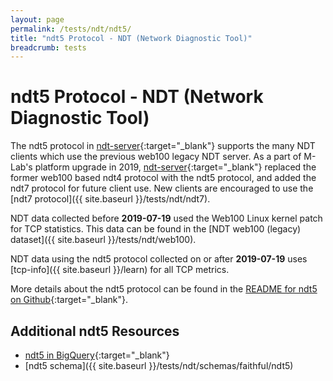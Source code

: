 ```yaml
---
layout: page
permalink: /tests/ndt/ndt5/
title: "ndt5 Protocol - NDT (Network Diagnostic Tool)"
breadcrumb: tests
---
```


# ndt5 Protocol - NDT (Network Diagnostic Tool)

The ndt5 protocol in [ndt-server](https://github.com/m-lab/ndt-server/tree/master/ndt5/){:target="_blank"} supports the many NDT clients which use the previous web100 legacy NDT server. As a part of M-Lab's platform upgrade in 2019, [ndt-server](https://github.com/m-lab/ndt-server/){:target="_blank"} replaced the former web100 based ndt4 protocol with the ndt5 protocol, and added the ndt7 protocol for future client use. New clients are encouraged to use the [ndt7 protocol]({{ site.baseurl }}/tests/ndt/ndt7).

NDT data collected before **2019-07-19** used the Web100 Linux kernel patch for TCP statistics. This data can be found in the [NDT web100 (legacy) dataset]({{ site.baseurl }}/tests/ndt/web100).

NDT data using the ndt5 protocol collected on or after **2019-07-19** uses [tcp-info]({{ site.baseurl }}/learn) for all TCP metrics.

More details about the ndt5 protocol can be found in the [README for ndt5 on Github](https://github.com/m-lab/ndt-server/tree/master/ndt5#ndt5-metrics){:target="_blank"}.

## Additional ndt5 Resources

* [ndt5 in BigQuery](https://console.cloud.google.com/bigquery?project=measurement-lab&p=measurement-lab&d=ndt&t=ndt5&page=table){:target="_blank"}
* [ndt5 schema]({{ site.baseurl }}/tests/ndt/schemas/faithful/ndt5)